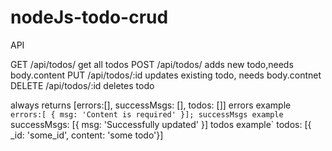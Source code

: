 # nodeJs-todo-crud

API

GET /api/todos/ get all todos
POST /api/todos/ adds new todo,needs body.content
PUT /api/todos/:id updates existing todo, needs body.contnet
DELETE /api/todos/:id deletes todo

always returns [errors:[], successMsgs: [], todos: []]
errors example` errors:[ { msg: 'Content is required' }];
successMsgs example` successMsgs: [{ msg: 'Successfully updated' }]
todos example` todos: [{ _id: 'some_id', content: 'some todo'}]
